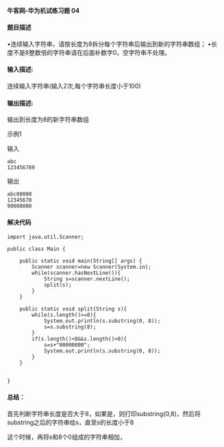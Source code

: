 #### 牛客网-华为机试练习题 04

#### 题目描述

•连续输入字符串，请按长度为8拆分每个字符串后输出到新的字符串数组； 
•长度不是8整数倍的字符串请在后面补数字0，空字符串不处理。 

#### 输入描述:

连续输入字符串(输入2次,每个字符串长度小于100)

#### 输出描述:

输出到长度为8的新字符串数组

示例1

输入

```
abc
123456789
```

输出

```
abc00000
12345678
90000000
```

#### 解决代码

```
import java.util.Scanner;
 
public class Main {
 
    public static void main(String[] args) {
        Scanner scanner=new Scanner(System.in);
        while(scanner.hasNextLine()){
            String s=scanner.nextLine();
            split(s);
        }
    }
     
    public static void split(String s){
        while(s.length()>=8){
            System.out.println(s.substring(0, 8));
            s=s.substring(8);
        }
        if(s.length()<8&&s.length()>0){
            s=s+"00000000";
            System.out.println(s.substring(0, 8));
        }
    }
     
 
}
```



#### 总结：

首先判断字符串长度是否大于8，如果是，则打印substring(0,8)，然后将substring之后的字符串给s，直至s的长度小于8

这个时候，再将s和8个0组成的字符串相加，